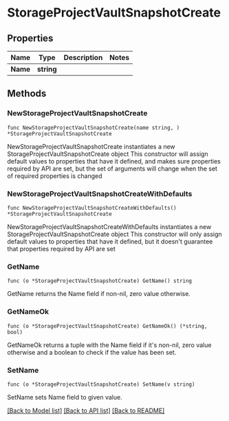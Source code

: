 # StorageProjectVaultSnapshotCreate

## Properties

Name | Type | Description | Notes
------------ | ------------- | ------------- | -------------
**Name** | **string** |  | 

## Methods

### NewStorageProjectVaultSnapshotCreate

`func NewStorageProjectVaultSnapshotCreate(name string, ) *StorageProjectVaultSnapshotCreate`

NewStorageProjectVaultSnapshotCreate instantiates a new StorageProjectVaultSnapshotCreate object
This constructor will assign default values to properties that have it defined,
and makes sure properties required by API are set, but the set of arguments
will change when the set of required properties is changed

### NewStorageProjectVaultSnapshotCreateWithDefaults

`func NewStorageProjectVaultSnapshotCreateWithDefaults() *StorageProjectVaultSnapshotCreate`

NewStorageProjectVaultSnapshotCreateWithDefaults instantiates a new StorageProjectVaultSnapshotCreate object
This constructor will only assign default values to properties that have it defined,
but it doesn't guarantee that properties required by API are set

### GetName

`func (o *StorageProjectVaultSnapshotCreate) GetName() string`

GetName returns the Name field if non-nil, zero value otherwise.

### GetNameOk

`func (o *StorageProjectVaultSnapshotCreate) GetNameOk() (*string, bool)`

GetNameOk returns a tuple with the Name field if it's non-nil, zero value otherwise
and a boolean to check if the value has been set.

### SetName

`func (o *StorageProjectVaultSnapshotCreate) SetName(v string)`

SetName sets Name field to given value.



[[Back to Model list]](../README.md#documentation-for-models) [[Back to API list]](../README.md#documentation-for-api-endpoints) [[Back to README]](../README.md)


